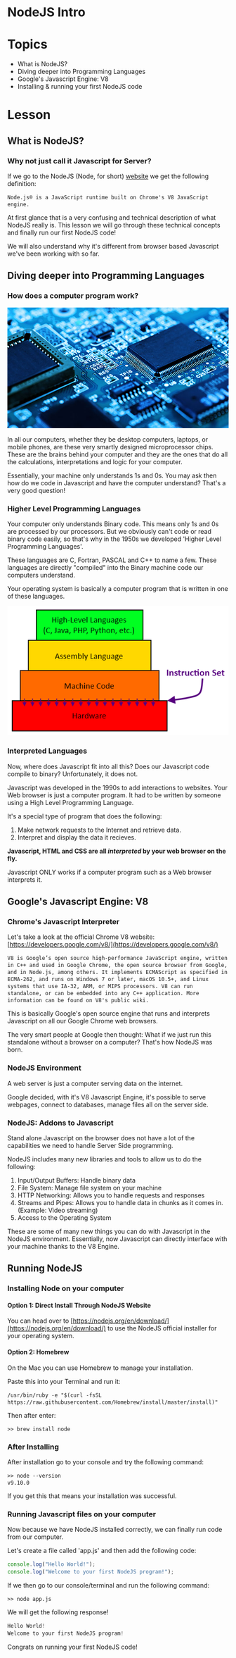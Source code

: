 # NodeJS Intro

# Topics
- What is NodeJS?
- Diving deeper into Programming Languages
- Google's Javascript Engine: V8
- Installing & running your first NodeJS code

# Lesson

## What is NodeJS?

### Why not just call it Javascript for Server?

If we go to the NodeJS (Node, for short) [website](https://nodejs.org/en/) we get the following definition:

```
Node.js® is a JavaScript runtime built on Chrome's V8 JavaScript engine.
```

At first glance that is a very confusing and technical description of what NodeJS really is. This lesson we will go through these technical concepts and finally run our first NodeJS code!

We will also understand why it's different from browser based Javascript we've been working with so far.

## Diving deeper into Programming Languages

### How does a computer program work?

![Chip](assets/microprocessor.jpg)

In all our computers, whether they be desktop computers, laptops, or mobile phones, are these very smartly designed microprocessor chips. These are the brains behind your computer and they are the ones that do all the calculations, interpretations and logic for your computer.

Essentially, your machine only understands 1s and 0s. You may ask then how do we code in Javascript and have the computer understand? That's a very good question!

### Higher Level Programming Languages

Your computer only understands Binary code. This means only 1s and 0s are processed by our processors. But we obviously can't code or read binary code easily, so that's why in the 1950s we developed 'Higher Level Programming Languages'. 

These languages are C, Fortran, PASCAL and C++ to name a few. These languages are directly "compiled" into the Binary machine code our computers understand.

Your operating system is basically a computer program that is written in one of these languages. 

![Machine Code](assets/machinecode.png)

### Interpreted Languages

Now, where does Javascript fit into all this? Does our Javascript code compile to binary? Unfortunately, it does not. 

Javascript was developed in the 1990s to add interactions to websites. Your Web browser is just a computer program. It had to be written by someone using a High Level Programming Language. 

It's a special type of program that does the following:

1. Make network requests to the Internet and retrieve data.
2. Interpret and display the data it recieves.

**Javascript, HTML and CSS are all *interpreted* by your web browser on the fly.**

Javascript ONLY works if a computer program such as a Web browser interprets it. 

## Google's Javascript Engine: V8

### Chrome's Javascript Interpreter 

Let's take a look at the official Chrome V8 website: [https://developers.google.com/v8/](https://developers.google.com/v8/)

```
V8 is Google’s open source high-performance JavaScript engine, written in C++ and used in Google Chrome, the open source browser from Google, and in Node.js, among others. It implements ECMAScript as specified in ECMA-262, and runs on Windows 7 or later, macOS 10.5+, and Linux systems that use IA-32, ARM, or MIPS processors. V8 can run standalone, or can be embedded into any C++ application. More information can be found on V8's public wiki.
```

This is basically Google's open source engine that runs and interprets Javascript on all our Google Chrome web browsers.

The very smart people at Google then thought: What if we just run this standalone without a browser on a computer? That's how NodeJS was born.

### NodeJS Environment

A web server is just a computer serving data on the internet.

Google decided, with it's V8 Javascript Engine, it's possible to serve webpages, connect to databases, manage files all on the server side.

### NodeJS: Addons to Javascript

Stand alone Javascript on the browser does not have a lot of the capabilities we need to handle Server Side programming.

NodeJS includes many new libraries and tools to allow us to do the following:

1. Input/Output Buffers: Handle binary data 
2. File System: Manage file system on your machine
3. HTTP Networking: Allows you to handle requests and responses
4. Streams and Pipes: Allows you to handle data in chunks as it comes in. (Example: Video streaming)
5. Access to the Operating System

These are some of many new things you can do with Javascript in the NodeJS environment. Essentially, now Javascript can directly interface with your machine thanks to the V8 Engine.

## Running NodeJS

### Installing Node on your computer

#### Option 1: Direct Install Through NodeJS Website

You can head over to [https://nodejs.org/en/download/](https://nodejs.org/en/download/) to use the NodeJS official installer for your operating system. 

#### Option 2: Homebrew

On the Mac you can use Homebrew to manage your installation.

Paste this into your Terminal and run it:
```
/usr/bin/ruby -e "$(curl -fsSL https://raw.githubusercontent.com/Homebrew/install/master/install)"
```

Then after enter:

```
>> brew install node
```

### After Installing

After installation go to your console and try the following command:

```
>> node --version
v9.10.0
```

If you get this that means your installation was successful.

### Running Javascript files on your computer

Now because we have NodeJS installed correctly, we can finally run code from our computer.

Let's create a file called 'app.js' and then add the following code:

```javascript
console.log("Hello World!");
console.log("Welcome to your first NodeJS program!");
```

If we then go to our console/terminal and run the following command:

```
>> node app.js
```

We will get the following response!

```javascript
Hello World!
Welcome to your first NodeJS program!
```

Congrats on running your first NodeJS code!